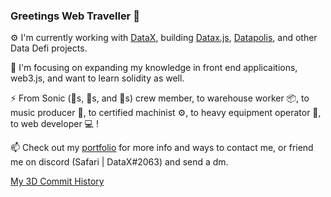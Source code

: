 ### Greetings Web Traveller 👾

⚙️ I'm currently working with [DataX](https://github.com/dataxfi), building [Datax.js](https://github.com/dataxfi/datax.js), [Datapolis](https://www.datapolis.city/), and other Data Defi projects. 

🌱 I'm focusing on expanding my knowledge in front end applicaitions, web3.js, and want to learn solidity as well. 

⚡ From Sonic (🍔s, 🍟s, and 🥤s) crew member, to warehouse worker 📦, to music producer 🎹, to certified machinist ⚙️, to heavy equipment operator 🚜, to web developer 💻 !

📫 Check out my [portfolio](www.keithfrazier.me) for more info and ways to contact me, or friend me on discord (Safari | DataX#2063) and send a dm.

[My 3D Commit History](https://skyline.github.com/keithfrazier98/2021)


<!--
**keithfrazier98/keithfrazier98** is a ✨ _special_ ✨ repository because its `README.md` (this file) appears on your GitHub profile.

Here are some ideas to get you started:

- 🔭 I’m currently working on ...
- 🌱 I’m currently learning ...
- 👯 I’m looking to collaborate on ...
- 🤔 I’m looking for help with ...
- 💬 Ask me about ...
- 📫 How to reach me: ...
- 😄 Pronouns: ...
- ⚡ Fun fact: ...
-->

